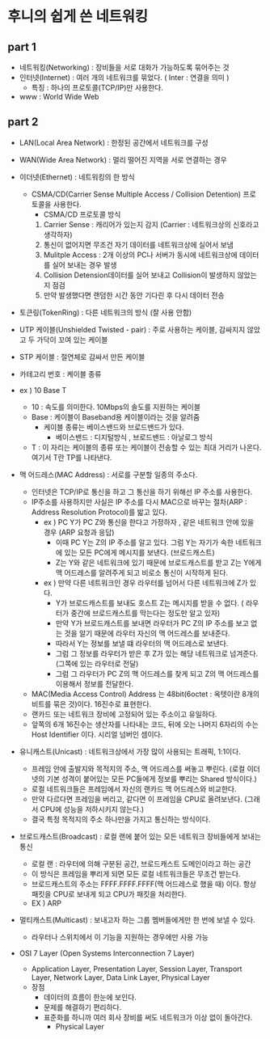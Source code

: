 # 후니의 쉽게 쓴 네트워킹

## part 1

- 네트워킹(Networking) : 장비들을 서로 대화가 가능하도록 묶어주는 것
- 인터넷(Internet) : 여러 개의 네트워크를 묶었다. ( Inter : 연결을 의미 )
  - 특징 : 하나의 프로토콜(TCP/IP)만 사용한다.
- www : World Wide Web

## part 2

- LAN(Local Area Network) : 한정된 공간에서 네트워크를 구성
- WAN(Wide Area Network) : 멀리 떨어진 지역을 서로 연결하는 경우

- 이더넷(Ethernet) : 네트워킹의 한 방식
  - CSMA/CD(Carrier Sense Multiple Access / Collision Detention) 프로토콜을 사용한다.
    - CSMA/CD 프로토콜 방식
    1. Carrier Sense : 캐리어가 있는지 감지 (Carrier : 네트워크상의 신호라고 생각하자)
    2. 통신이 없어지면 무조건 자기 데이터를 네트워크상에 실어서 보냄
    3. Mulitple Access : 2개 이상의 PC나 서버가 동시에 네트워크상에 데이터를 실어 보내는 경우 발생 
    4. Collision Detension데이터를 실어 보내고 Collision이 발생하지 않았는지 점검
    5. 만약 발생했다면 랜덤한 시간 동안 기다린 후 다시 데이터 전송

- 토큰링(TokenRing) : 다른 네트워크의 방식 (잘 사용 안함)
- UTP 케이블(Unshielded Twisted - pair) : 주로 사용하는 케이블, 감싸지지 않았고 두 가닥이 꼬여 있는 케이블
- STP 케이블 : 절연체로 감싸서 만든 케이블
- 카테고리 번호 : 케이블 종류
- ex ) 10 Base T 
  - 10 : 속도를 의미한다. 10Mbps의 솔도를 지원하는 케이블
  - Base : 케이블이 Baseband용 케이블이라는 것을 알려줌
    - 케이블 종류는 베이스밴드와 브로드밴드가 있다.
      - 베이스밴드 : 디지털방식 , 브로드밴드 : 아날로그 방식
  - T : 이 자리는 케이블의 종류 또는 케이블이 전송할 수 있는 최대 거리가 나온다. 여기서 T란 TP를 나타낸다.
- 맥 어드레스(MAC Address) : 서로를 구분할 일종의 주소다.
  - 인터넷은 TCP/IP로 통신을 하고 그 통신을 하기 위해선 IP 주소를 사용한다.
  - IP주소를 사용하지만 사실은 IP 주소를 다시 MAC으로 바꾸는 절차(ARP : Address Resolution Protocol)를 밟고 있다.
    - ex ) PC Y가 PC Z와 통신을 한다고 가정하자 , 같은 네트워크 안에 있을 경우 (ARP 요청과 응답)
      - 이때 PC Y는 Z의 IP 주소를 알고 있다. 그럼 Y는 자기가 속한 네트워크에 있는 모든 PC에게 메시지를 보낸다. (브로드캐스트)
      - Z는 Y와 같은 네트워크에 있기 때문에 브로드캐스트를 받고 Z는 Y에게 맥 어드레스를 알려주게 되고 비로소 통신이 시작하게 된다.
    - ex ) 만약 다른 네트워크인 경우 라우터를 넘어서 다른 네트워크에 Z가 있다.
      - Y가 브로드캐스트를 보내도 호스트 Z는 메시지를 받을 수 없다. ( 라우터가 중간에 브로드캐스트를 막는다는 정도만 알고 있자)
      - 만약 Y가 브로드캐스트를 보내면 라우터가 PC Z의 IP 주소를 보고 없는 것을 알기 때문에 라우터 자신의 맥 어드레스를 보내준다.
      - 따라서 Y는 정보를 보낼 떄 라우터의 맥 어드레스로 보낸다.
      - 그럼 그 정보를 라우터가 받은 후 Z가 있는 해당 네트워크로 넘겨준다. (그쪽에 있는 라우터로 전달)
      - 그럼 그 라우터가 PC Z의 맥 어드레스를 찾게 되고 Z의 맥 어드레스를 이용해서 정보를 전달한다.
  - MAC(Media Access Control) Address 는 48bit(6octet : 옥텟이란 8개의 비트를 묶은 것)이다. 16진수로 표현한다.
  - 랜카드 또는 네트워크 장비에 고정되어 있는 주소이고 유일하다.
  - 앞쪽의 6개 16진수는 생산자를 나타내는 코드, 뒤에 오는 나머지 6자리의 수는 Host Identifier 이다. 시리얼 넘버인 셈이다.
- 유니캐스트(Unicast) : 네트워크상에서 가장 많이 사용되는 트래픽, 1:1이다.
  - 프레임 안에 출발지와 목적지의 주소, 맥 어드레스를 써놓고 뿌린다. (로컬 이더넷의 기본 성격이 붙어있는 모든 PC들에게 정보를 뿌리는 Shared 방식이다.)
  - 로컬 네트워크들은 프레임에서 자신의 랜카드 맥 어드레스와 비교한다.
  - 만약 다르다면 프레임을 버리고, 같다면 이 프레임을 CPU로 올려보낸다. (그래서 CPU에 성능을 저하시키지 않는다.)
  - 결국 특정 목적지의 주소 하나만을 가지고 통신하는 방식이다.
- 브로드캐스트(Broadcast) : 로컬 랜에 붙어 있는 모든 네트워크 장비들에게 보내는 통신
  - 로컬 랜 : 라우터에 의해 구분된 공간, 브로드캐스트 도메인이라고 하는 공간
  - 이 방식은 프레임을 뿌리게 되면 모든 로컬 네트워크들은 무조건 받는다.
  - 브로드캐스트의 주소는 FFFF.FFFF.FFFF(맥 어드레스로 했을 때) 이다. 항상 패킷을 CPU로 보내게 되고 CPU가 패킷을 처리한다.
  - EX ) ARP
- 멀티캐스트(Multicast) : 보내고자 하는 그룹 멤버들에게만 한 번에 보낼 수 있다.
  - 라우터나 스위치에서 이 기능을 지원하는 경우에만 사용 가능
- OSI 7 Layer (Open Systems Interconnection 7 Layer)
  - Application Layer, Presentation Layer, Session Layer, Transport Layer, Network Layer, Data Link Layer, Physical Layer
  - 장점
    - 데이터의 흐름이 한눈에 보인다.
    - 문제를 해결하기 편리하다.
    - 표준화를 하니까 여러 회사 장비를 써도 네트워크가 이상 없이 돌아간다.
      - Physical Layer